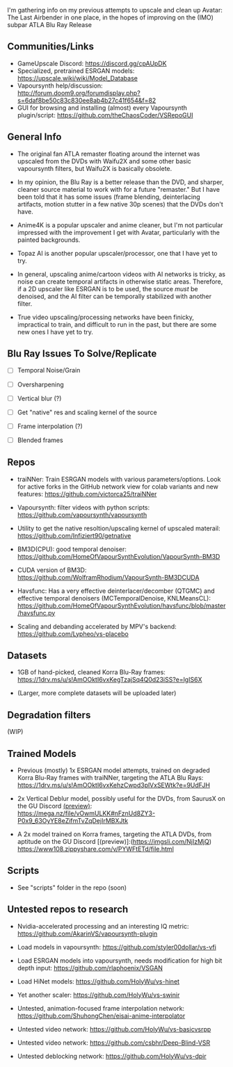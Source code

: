 I'm gathering info on my previous attempts to upscale and clean up Avatar: The Last Airbender in one place, in the hopes of improving on the (IMO) subpar ATLA Blu Ray Release

## Communities/Links
* GameUpscale Discord: https://discord.gg/cpAUpDK
* Specialized, pretrained ESRGAN models: https://upscale.wiki/wiki/Model_Database
* Vapoursynth help/discussion: http://forum.doom9.org/forumdisplay.php?s=6daf8be50c83c830ee8ab4b27c41f654&f=82
* GUI for browsing and installing (almost) every Vapoursynth plugin/script: https://github.com/theChaosCoder/VSRepoGUI

## General Info

* The original fan ATLA remaster floating around the internet was upscaled from the DVDs with Waifu2X and some other basic vapoursynth filters, but Waifu2X is basically obsolete.

* In my opinion, the Blu Ray is a better release than the DVD, and sharper, cleaner source material to work with for a future "remaster." But I have been told that it has some issues (frame blending, deinterlacing artifacts, motion stutter in a few native 30p scenes) that the DVDs don't have.

* Anime4K is a popular upscaler and anime cleaner, but I'm not particular impressed with the improvement I get with Avatar, particularly with the painted backgrounds. 

* Topaz AI is another popular upscaler/processor, one that I have yet to try.

* In general, upscaling anime/cartoon videos with AI networks is tricky, as noise can create temporal artifacts in otherwise static areas. Therefore, if a 2D upscaler like ESRGAN is to be used, the source *must* be denoised, and the AI filter can be temporally stabilized with another filter. 

* True video upscaling/processing networks have been finicky, impractical to train, and difficult to run in the past, but there are some new ones I have yet to try. 

## Blu Ray Issues To Solve/Replicate

- [ ] Temporal Noise/Grain
- [ ] Oversharpening
- [ ] Vertical blur (?)
- [ ] Get "native" res and scaling kernel of the source
- [ ] Frame interpolation (?)
- [ ] Blended frames


## Repos

* traiNNer: Train ESRGAN models with various parameters/options. Look for active forks in the GitHub network view for colab variants and new features: https://github.com/victorca25/traiNNer

* Vapoursynth: filter videos with python scripts: https://github.com/vapoursynth/vapoursynth

* Utility to get the native resoltion/upscaling kernel of upscaled materail: https://github.com/Infiziert90/getnative

* BM3D(CPU): good temporal denoiser: https://github.com/HomeOfVapourSynthEvolution/VapourSynth-BM3D

* CUDA version of BM3D: https://github.com/WolframRhodium/VapourSynth-BM3DCUDA

* Havsfunc: Has a very effective deinterlacer/decomber (QTGMC) and effective temporal denoisers (MCTemporalDenoise, KNLMeansCL): https://github.com/HomeOfVapourSynthEvolution/havsfunc/blob/master/havsfunc.py

* Scaling and debanding accelerated by MPV's backend: https://github.com/Lypheo/vs-placebo

## Datasets

* 1GB of hand-picked, cleaned Korra Blu-Ray frames: https://1drv.ms/u/s!AmOOktI6vxKegTzajSq4Q0d23iSS?e=lgIS6X

* (Larger, more complete datasets will be uploaded later)

## Degradation filters

(WIP)

## Trained Models

* Previous (mostly) 1x ESRGAN model attempts, trained on degraded Korra Blu-Ray frames with traiNNer, targeting the ATLA Blu Rays: https://1drv.ms/u/s!AmOOktI6vxKehzCwpd3plVxSEWtk?e=9UdFJH

* 2x Vertical Deblur model, possibly useful for the DVDs, from SaurusX on the GU Discord [(preview)](https://imgsli.com/ODIxMjU): https://mega.nz/file/vOwmULKK#nFznUd8ZY3-P0x9_63OyYE8eZifmTvZqDejIrMBXJtk

* A 2x model trained on Korra frames, targeting the ATLA DVDs, from aptitude on the GU Discord [(preview)]:(https://imgsli.com/NjIzMjQ) https://www108.zippyshare.com/v/PYWFtETd/file.html


## Scripts

* See "scripts" folder in the repo (soon)


## Untested repos to research

* Nvidia-accelerated processing and an interesting IQ metric: https://github.com/AkarinVS/vapoursynth-plugin

* Load models in vapoursynth: https://github.com/styler00dollar/vs-vfi

* Load ESRGAN models into vapoursynth, needs modification for high bit depth input: https://github.com/rlaphoenix/VSGAN

* Load HiNet models: https://github.com/HolyWu/vs-hinet

* Yet another scaler: https://github.com/HolyWu/vs-swinir

* Untested, animation-focused frame interpolation network: https://github.com/ShuhongChen/eisai-anime-interpolator

* Untested video network: https://github.com/HolyWu/vs-basicvsrpp

* Untested video network: https://github.com/csbhr/Deep-Blind-VSR

* Untested deblocking network: https://github.com/HolyWu/vs-dpir
